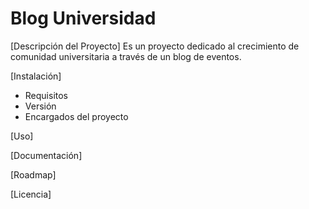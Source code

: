 # Blog Universidad

[Descripción del Proyecto]
Es un proyecto dedicado al crecimiento de comunidad universitaria a través de un blog de eventos.

[Instalación]
- Requisitos
- Versión
- Encargados del proyecto

[Uso]

[Documentación]


[Roadmap]


[Licencia]
